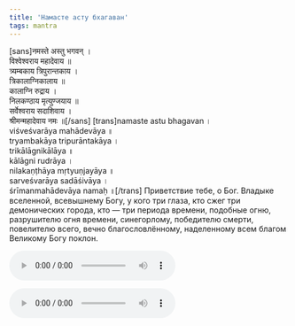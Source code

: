 ```yaml
---
title: 'Намасте асту бхагаван'
tags: mantra
---
```


[sans]नमस्ते अस्तु भगवन् ।   
विश्वेश्वराय महादेवाय ॥   
त्र्यम्बकाय त्रिपुरान्तकाय ।   
त्रिकालाग्निकालाय ॥    
कालाग्नि रुद्राय ।   
निलकण्ठाय मृत्युण्जयाय ॥   
सर्वेश्वराय सदाशिवाय ।  
श्रीमन्महादेवाय नमः ॥[/sans]
[trans]namaste astu bhagavan ।  
viśveśvarāya mahādevāya ॥   
tryambakāya tripurāntakāya ।  
trikālāgnikālāya ॥   
kālāgni rudrāya ।  
nilakaṇṭhāya mṛtyuṇjayāya ॥    
sarveśvarāya sadāśivāya ।  
śrīmanmahādevāya namaḥ ॥[/trans]
Приветствие тебе, о Бог.
Владыке вселенной, всевышнему Богу, у кого три глаза, кто сжег три демонических города, кто — три периода времени, подобные огню, разрушителю огня времени, синегорлому, победителю смерти, повелителю всего, вечно благословлённому, наделенному всем благом Великому Богу поклон.

![Namaste](./Shiva_-_Namaste_astu_Bhagavan_oum_ru.mp3)

![Rattan Mohan](./Rattan_Mohan_Sharma_-_Shiva_Prarthana_oum_ru.mp3)
